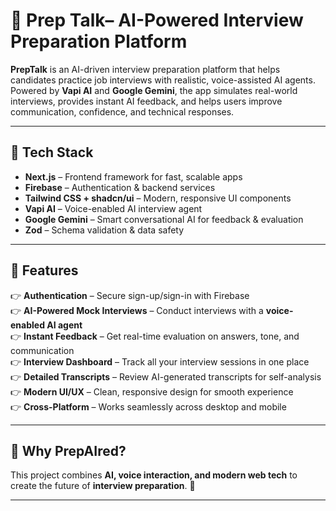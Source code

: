# 🎤 Prep Talk– AI-Powered Interview Preparation Platform  

**PrepTalk** is an AI-driven interview preparation platform that helps candidates practice job interviews with realistic, voice-assisted AI agents. Powered by **Vapi AI** and **Google Gemini**, the app simulates real-world interviews, provides instant AI feedback, and helps users improve communication, confidence, and technical responses.  

---

## 🚀 Tech Stack  
- **Next.js** – Frontend framework for fast, scalable apps  
- **Firebase** – Authentication & backend services  
- **Tailwind CSS + shadcn/ui** – Modern, responsive UI components  
- **Vapi AI** – Voice-enabled AI interview agent  
- **Google Gemini** – Smart conversational AI for feedback & evaluation  
- **Zod** – Schema validation & data safety  

---

## 🔋 Features  
👉 **Authentication** – Secure sign-up/sign-in with Firebase  
👉 **AI-Powered Mock Interviews** – Conduct interviews with a **voice-enabled AI agent**  
👉 **Instant Feedback** – Get real-time evaluation on answers, tone, and communication  
👉 **Interview Dashboard** – Track all your interview sessions in one place  
👉 **Detailed Transcripts** – Review AI-generated transcripts for self-analysis  
👉 **Modern UI/UX** – Clean, responsive design for smooth experience  
👉 **Cross-Platform** – Works seamlessly across desktop and mobile  

---

## 🌟 Why PrepAIred?  
This project combines **AI, voice interaction, and modern web tech** to create the future of **interview preparation**. 🚀  

---

